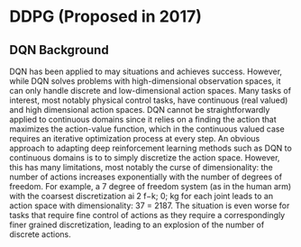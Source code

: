 # DDPG (Proposed in 2017)

## DQN Background

DQN has been applied to may situations and achieves success. However, while DQN solves problems with high-dimensional observation spaces, it can only handle
discrete and low-dimensional action spaces. Many tasks of interest, most notably physical control
tasks, have continuous (real valued) and high dimensional action spaces. DQN cannot be straightforwardly applied to continuous domains since it relies on a finding the action that maximizes the
action-value function, which in the continuous valued case requires an iterative optimization process
at every step.
An obvious approach to adapting deep reinforcement learning methods such as DQN to continuous
domains is to to simply discretize the action space. However, this has many limitations, most notably the curse of dimensionality: the number of actions increases exponentially with the number
of degrees of freedom. For example, a 7 degree of freedom system (as in the human arm) with the
coarsest discretization ai 2 f−k; 0; kg for each joint leads to an action space with dimensionality:
37 = 2187. The situation is even worse for tasks that require fine control of actions as they require
a correspondingly finer grained discretization, leading to an explosion of the number of discrete
actions.

